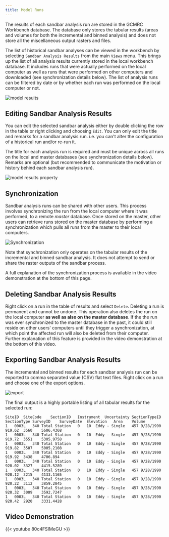 ```yaml
---
title: Model Runs
---
```

The results of each sandbar analysis run are stored in the GCMRC Workbench database. The database only stores the tabular results (areas and volumes for both the incremental and binned analysis) and does not store all the miscellaneous output rasters and files.

The list of historical sandbar analyses can be viewed in the workbench by selecting `Sandbar Analysis Results` from the main `Views` menu. This brings up the list of all analysis results currently stored in the local workbench database. It includes runs that were actually performed on the local computer as well as runs that were performed on other computers and downloaded (see synchronization details below). The list of analysis runs can be filtered by date or by whether each run was performed on the local computer or not.

![model results](/images/sandbar_analysis/model_results.png)

## Editing Sandbar Analysis Results

You can edit the selected sandbar analysis either by double clicking the row in the table or right clicking and choosing `Edit`. You can only edit the title and remarks for a sandbar analysis run. i.e. you can't alter the configuration of a historical run and/or re-run it.

The title for each analysis run is required and must be unique across all runs on the local and master databases (see synchronization details below). Remarks are optional (but recommended to communicate the motivation or history behind each sandbar analysis run).

![model results property](/images/sandbar_analysis/model_results_properties.png)

## Synchronization

Sandbar analysis runs can be shared with other users. This process involves synchronizing the run from the local computer where it was performed, to a remote *master* database. Once stored on the master, other users can retrieve runs stored on the master database by performing a synchronization which pulls all runs from the master to their local computers.

![Synchronization](/images/sandbar_analysis/synchronization.png)

Note that synchronization only operates on the tabular results of the incremental and binned sandbar analysis. It does not attempt to send or share the raster outputs of the sandbar process.

A full explanation of the synchronization process is available in the video demonstration at the bottom of this page.

## Deleting Sandbar Analysis Results

Right click on a run in the table of results and select `Delete`. Deleting a run is permanent and cannot be undone. This operation also deletes the run on the local computer **as well as also on the master database**. If the the run was ever synchronized to the master database in the past, it could still reside on other users' computers until they trigger a synchronization, at which point the affected run will also be deleted from their computer. Further explanation of this feature is provided in the video demonstration at the bottom of this video.


## Exporting Sandbar Analysis Results

The incremental and binned results for each sandbar analysis run can be exported to comma separated value (CSV) flat text files. Right click on a run and choose one of the export options.

![export](/images/sandbar_analysis/export_results.png)

The final output is a highly portable listing of all tabular results for the selected run:

```
SiteID	SiteCode	SectionID	Instrument	Uncertainty	SectionTypeID	SectionType	SurveyID	SurveyDate	Elevation	Area	Volume
1	0003L	340	Total Station	0	10	Eddy - Single	457	9/28/1990	919.62	3560	5606.4368
1	0003L	340	Total Station	0	10	Eddy - Single	457	9/28/1990	919.72	3551	5305.9758
1	0003L	340	Total Station	0	10	Eddy - Single	457	9/28/1990	919.82	3507	5005.2108
1	0003L	340	Total Station	0	10	Eddy - Single	457	9/28/1990	919.92	3438	4706.894
1	0003L	340	Total Station	0	10	Eddy - Single	457	9/28/1990	920.02	3327	4415.5289
1	0003L	340	Total Station	0	10	Eddy - Single	457	9/28/1990	920.12	3215	4133.1165
1	0003L	340	Total Station	0	10	Eddy - Single	457	9/28/1990	920.22	3112	3859.2845
1	0003L	340	Total Station	0	10	Eddy - Single	457	9/28/1990	920.32	3009	3592.7247
1	0003L	340	Total Station	0	10	Eddy - Single	457	9/28/1990	920.42	2920	3331.4428
```



## Video Demonstration

{{< youtube 80c4FSIMeGU >}}
